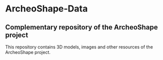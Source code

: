 # ArcheoShape-Data
## Complementary repository of the ArcheoShape project
This repository contains 3D models, images and other resources of the ArcheoShape project.
